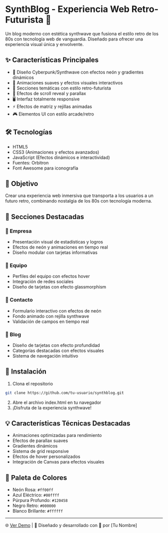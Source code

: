  # SynthBlog - Experiencia Web Retro-Futurista 🌌

Un blog moderno con estética synthwave que fusiona el estilo retro de los 80s con tecnología web de vanguardia. Diseñado para ofrecer una experiencia visual única y envolvente.

## ✨ Características Principales

- 🎨 Diseño Cyberpunk/Synthwave con efectos neón y gradientes dinámicos
- 🌟 Animaciones suaves y efectos visuales interactivos
- 🎵 Secciones temáticas con estilo retro-futurista
- 💫 Efectos de scroll reveal y parallax
- 🖥️ Interfaz totalmente responsive
- ⚡ Efectos de matriz y rejillas animadas
- 🎮 Elementos UI con estilo arcade/retro

## 🛠️ Tecnologías

- HTML5
- CSS3 (Animaciones y efectos avanzados)
- JavaScript (Efectos dinámicos e interactividad)
- Fuentes: Orbitron
- Font Awesome para iconografía

## 🎯 Objetivo

Crear una experiencia web inmersiva que transporta a los usuarios a un futuro retro, combinando nostalgia de los 80s con tecnología moderna.

## 🌟 Secciones Destacadas

### 🏢 Empresa
- Presentación visual de estadísticas y logros
- Efectos de neón y animaciones en tiempo real
- Diseño modular con tarjetas informativas

### 👥 Equipo
- Perfiles del equipo con efectos hover
- Integración de redes sociales
- Diseño de tarjetas con efecto glassmorphism

### 📱 Contacto
- Formulario interactivo con efectos de neón
- Fondo animado con rejilla synthwave
- Validación de campos en tiempo real

### 📝 Blog
- Diseño de tarjetas con efecto profundidad
- Categorías destacadas con efectos visuales
- Sistema de navegación intuitivo

## 🚀 Instalación

1. Clona el repositorio
```bash
git clone https://github.com/tu-usuario/synthblog.git
```

2. Abre el archivo index.html en tu navegador
3. ¡Disfruta de la experiencia synthwave!

## 💡 Características Técnicas Destacadas

- Animaciones optimizadas para rendimiento
- Efectos de parallax suaves
- Gradientes dinámicos
- Sistema de grid responsive
- Efectos de hover personalizados
- Integración de Canvas para efectos visuales

## 🎨 Paleta de Colores

- Neón Rosa: `#ff00ff`
- Azul Eléctrico: `#00ffff`
- Púrpura Profundo: `#120458`
- Negro Retro: `#000000`
- Blanco Brillante: `#ffffff`

---
🌐 [Ver Demo](tu-url-aqui) | 🚀 Diseñado y desarrollado con 💜 por [Tu Nombre]